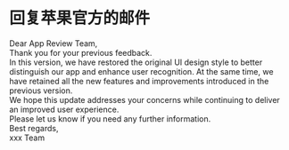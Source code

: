 # 回复苹果官方的邮件

Dear App Review Team,\
Thank you for your previous feedback.\
In this version, we have restored the original UI design style to better distinguish our app and enhance user recognition. At the same time, we have retained all the new features and improvements introduced in the previous version.\
We hope this update addresses your concerns while continuing to deliver an improved user experience.\
Please let us know if you need any further information.\
Best regards,\
xxx Team



